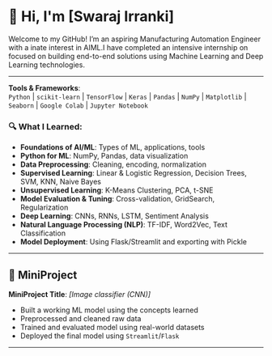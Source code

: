 # 👋 Hi, I'm [Swaraj Irranki]

Welcome to my GitHub! I’m an aspiring Manufacturing Automation Engineer with a inate interest in AIML.I have completed an intensive  internship on focused on building end-to-end solutions using Machine Learning and Deep Learning technologies.

---


**Tools & Frameworks**:  
`Python` | `scikit-learn` | `TensorFlow` | `Keras` | `Pandas` | `NumPy` | `Matplotlib` | `Seaborn` | `Google Colab` | `Jupyter Notebook`

### 🔍 What I Learned:
- **Foundations of AI/ML**: Types of ML, applications, tools
- **Python for ML**: NumPy, Pandas, data visualization
- **Data Preprocessing**: Cleaning, encoding, normalization
- **Supervised Learning**: Linear & Logistic Regression, Decision Trees, SVM, KNN, Naive Bayes
- **Unsupervised Learning**: K-Means Clustering, PCA, t-SNE
- **Model Evaluation & Tuning**: Cross-validation, GridSearch, Regularization
- **Deep Learning**: CNNs, RNNs, LSTM, Sentiment Analysis
- **Natural Language Processing (NLP)**: TF-IDF, Word2Vec, Text Classification
- **Model Deployment**: Using Flask/Streamlit and exporting with Pickle

---

## 🧠 MiniProject

**MiniProject Title**: *[Image classifier (CNN)]*  
- Built a working ML model using the concepts learned  
- Preprocessed and cleaned raw data  
- Trained and evaluated model using real-world datasets  
- Deployed the final model using `Streamlit`/`Flask`

---
